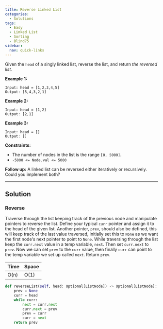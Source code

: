 ```yaml
---
title: Reverse Linked List
categories:
  - Solutions
tags:
  - Easy
  - Linked List
  - Sorting
  - Blind75
sidebar:
  nav: quick-links
---
```


Given the ```head``` of a singly linked list, reverse the list, and return *the reversed list.*

**Example 1:**
```
Input: head = [1,2,3,4,5]
Output: [5,4,3,2,1]
```

**Example 2:**
```
Input: head = [1,2]
Output: [2,1]
```

**Example 3:**
```
Input: head = []
Output: []
```

**Constraints:**
- The number of nodes in the list is the range ```[0, 5000]```.
- ```-5000 <= Node.val <= 5000```

 

**Follow up:** A linked list can be reversed either iteratively or recursively. Could you implement both?

---

## Solution

### Reverse
Traverse through the list keeping track of the previous node and manipulate pointers to reverse the list. Define your typical ```curr``` pointer and assign it to the head of the given list. Another pointer, ```prev```, should also be defined, this will keep track of the last value traversed, initially set this to ```None``` as we want the first node's next pointer to point to ```None```. While traversing through the list keep the ```curr.next``` value in a temp variable, ```next```. Then set ```curr.next``` to ```prev```. Now we can set ```prev``` to the ```curr``` value, then finally ```curr``` can point to the temp variable we set up called ```next```. Return ```prev```. 

| Time | Space |
| ---- | ----- |
| O(n) | O(1)  |

```python
def reverseList(self, head: Optional[ListNode]) -> Optional[ListNode]:
    prev = None
    curr = head
    while curr:
        next = curr.next
        curr.next = prev
        prev = curr
        curr = next
    return prev
```